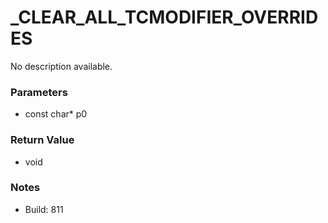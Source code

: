 # _CLEAR_ALL_TCMODIFIER_OVERRIDES

No description available.

### Parameters
* const char* p0

### Return Value
* void

### Notes
* Build: 811

